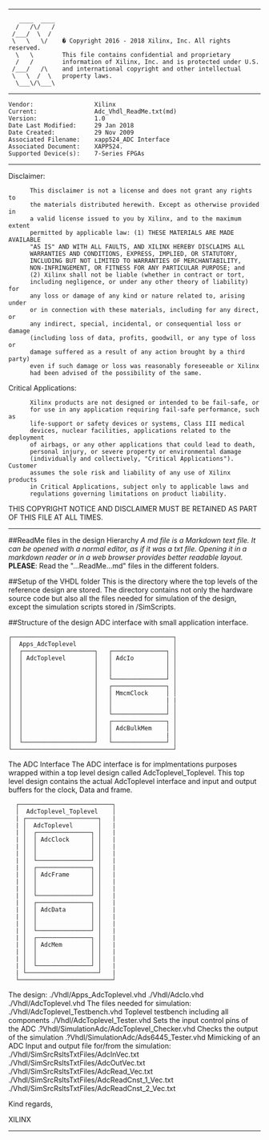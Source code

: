 **********************************************************************************************
```
   ____  ____
  /   /\/   /
 /___/  \  /
 \   \   \/    � Copyright 2016 - 2018 Xilinx, Inc. All rights reserved.
  \   \        This file contains confidential and proprietary
  /   /        information of Xilinx, Inc. and is protected under U.S.
 /___/   /\    and international copyright and other intellectual
 \   \  /  \   property laws.
  \___\/\___\
```
**********************************************************************************************
```
Vendor:                 Xilinx
Current:                Adc_Vhdl_ReadMe.txt(md)
Version:                1.0
Date Last Modified:     29 Jan 2018
Date Created:           29 Nov 2009
Associated Filename:    xapp524_ADC Interface
Associated Document:    XAPP524.
Supported Device(s):    7-Series FPGAs
```
**********************************************************************************************
Disclaimer:
```
      This disclaimer is not a license and does not grant any rights to
      the materials distributed herewith. Except as otherwise provided in
      a valid license issued to you by Xilinx, and to the maximum extent
      permitted by applicable law: (1) THESE MATERIALS ARE MADE AVAILABLE
      "AS IS" AND WITH ALL FAULTS, AND XILINX HEREBY DISCLAIMS ALL
      WARRANTIES AND CONDITIONS, EXPRESS, IMPLIED, OR STATUTORY,
      INCLUDING BUT NOT LIMITED TO WARRANTIES OF MERCHANTABILITY,
      NON-INFRINGEMENT, OR FITNESS FOR ANY PARTICULAR PURPOSE; and
      (2) Xilinx shall not be liable (whether in contract or tort,
      including negligence, or under any other theory of liability) for
      any loss or damage of any kind or nature related to, arising under
      or in connection with these materials, including for any direct, or
      any indirect, special, incidental, or consequential loss or damage
      (including loss of data, profits, goodwill, or any type of loss or
      damage suffered as a result of any action brought by a third party)
      even if such damage or loss was reasonably foreseeable or Xilinx
      had been advised of the possibility of the same.
```
Critical Applications:
```
      Xilinx products are not designed or intended to be fail-safe, or
      for use in any application requiring fail-safe performance, such as
      life-support or safety devices or systems, Class III medical
      devices, nuclear facilities, applications related to the deployment
      of airbags, or any other applications that could lead to death,
      personal injury, or severe property or environmental damage
      (individually and collectively, "Critical Applications"). Customer
      assumes the sole risk and liability of any use of Xilinx products
      in Critical Applications, subject only to applicable laws and
      regulations governing limitations on product liability.
```
THIS COPYRIGHT NOTICE AND DISCLAIMER MUST BE RETAINED AS PART OF THIS FILE AT ALL TIMES.
**********************************************************************************************
##ReadMe files in the design Hierarchy
  *A md file is a Markdown text file.*
  *It can be opened with a normal editor, as if it was a txt file.*
  *Opening it in a markdown reader or in a web browser provides better readable layout.*
**PLEASE**: Read the "...ReadMe...md" files in the different folders.

##Setup of the VHDL folder
This is the directory where the top levels of the reference design are stored.
The directory contains not only the hardware source code but also all the files needed
for simulation of the design, except the simulation scripts stored in /SimScripts.

##Structure of the design
ADC interface with small application interface.
```
┌─────────────────────────────────────────────┐
│  Apps_AdcToplevel                           │
│  ┌────────────────────┐   ┌───────────────┐ │
│  │ AdcToplevel        │   │ AdcIo         │ │
│  │                    │   │               │ │
│  │                    │   │               │ │
│  │                    │   └───────────────┘ │
│  │                    │   ┌───────────────┐ │
│  │                    │   │ MmcmClock     │ │
│  │                    │   │               | |
│  │                    │   │               │ │
│  │                    │   └───────────────┘ │
│  │                    │   ┌───────────────┐ │
│  │                    │   │ AdcBulkMem    │ │
│  │                    │   │               | │
│  └────────────────────┘   └───────────────┘ │
└─────────────────────────────────────────────┘
```
The ADC Interface
The ADC interface is for implmentations purposes wrapped within a top level design
called AdcToplevel_Toplevel. This top level design contains the actual AdcToplevel
interface and input and output buffers for the clock, Data and frame.
```
  ┌──────────────────────────┐
  │  AdcToplevel_Toplevel    │
  | ┌────────────────────┐   |
  | │  AdcToplevel       │   |
  | │  ┌───────────────┐ │   |
  | │  │ AdcClock      │ │   |
  | │  │               │ │   |
  | │  │               │ │   |
  | │  └───────────────┘ │   |
  | │  ┌───────────────┐ │   |
  | │  │ AdcFrame      │ │   |
  | │  │               │ │   |
  | │  │               │ │   |
  | │  └───────────────┘ │   |
  | │  ┌───────────────┐ │   |
  | │  │ AdcData       │ │   |
  | │  │               │ │   |
  | │  │               │ │   |
  | │  └───────────────┘ │   |
  | │  ┌───────────────┐ │   |
  | │  │ AdcMem        │ │   |
  | │  │               │ │   |
  | │  │               │ │   |
  | │  └───────────────┘ │   |
  | └────────────────────┘   |
  └──────────────────────────┘
```
The design:
  ./Vhdl/Apps_AdcToplevel.vhd
  ./Vhdl/AdcIo.vhd
  ./Vhdl/AdcToplevel.vhd
The files needed for simulation:
  ./Vhdl/AdcToplevel_Testbench.vhd	              Toplevel testbench including all components
  ./Vhdl/AdcToplevel_Tester.vhd		              Sets the input control pins of the ADC
  .?Vhdl/SimulationAdc/AdcToplevel_Checker.vhd    Checks the output of the simulation
  .?Vhdl/SimulationAdc/Ads6445_Tester.vhd         Mimicking of an ADC
Input and output file for/from the simulation:
  ./Vhdl/SimSrcRsltsTxtFiles/AdcInVec.txt
  ./Vhdl/SimSrcRsltsTxtFiles/AdcOutVec.txt
  ./Vhdl/SimSrcRsltsTxtFiles/AdcRead_Vec.txt
  ./Vhdl/SimSrcRsltsTxtFiles/AdcReadCnst_1_Vec.txt
  ./Vhdl/SimSrcRsltsTxtFiles/AdcReadCnst_2_Vec.txt



Kind regards,


XILINX

**********************************************************************************************
